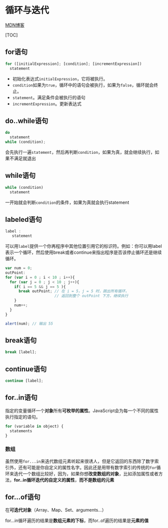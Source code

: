 # 循环与迭代

[MDN博客](https://developer.mozilla.org/zh-CN/docs/Web/JavaScript/Guide/Loops_and_iteration)

[TOC]

## for语句

```js
for ([initialExpression]; [condition]; [incrementExpression])
  statement
```

- 初始化表达式`initialExpression`，它将被执行。
- `condition`如果为`true`，循环中的语句会被执行，如果为`false`，循环就会终止。
- `statement`。满足条件会被执行的语句
- `incrementExpression`。更新表达式

## do..while语句

```js
do
  statement
while (condition);
```

会先执行一遍`statement`，然后再判断`condition`，如果为真，就会继续执行，如果不满足就退出

## while语句

```js
while (condition)
  statement
```

一开始就会判断`condition`的条件，如果为真就会执行statement

## labeled语句

```js
label :
   statement
```

可以用`label`提供一个你再程序中其他位置引用它的标识符。例如：你可以用label表示一个循环，然后使用break或者continue来指出程序是否该停止循环还是继续循环。

```js
var num = 0;
outPoint:
for (var i = 0 ; i < 10 ; i++){
  for (var j = 0 ; j < 10 ; j++){
    if( i == 5 && j == 5 ){
      break outPoint; // 在 i = 5，j = 5 时，跳出所有循环，
                      // 返回到整个 outPoint 下方，继续执行
    }
    num++;
  }
}

alert(num); // 输出 55
```

## break语句

```js
break [label];
```

## continue语句

```js
continue [label];
```

## for..in语句

指定的变量循环一个**对象**所有**可枚举的属性**。JavaScript会为每一个不同的属性执行指定的语句。

```js
for (variable in object) {
  statements
}
```

### 数组

虽然使用`for...in`来迭代数组元素听起来很诱人，但是它返回的东西除了数字索引外，还有可能是你自定义的属性名字。因此还是用带有数字索引的传统的`for`循环来迭代一个数组比较好，因为，如果你想**改变数组的对象**，比如添加属性或者方法，**for..in循环迭代的自定义的属性**，**而不是数组的元素**

## for...of语句

在**可迭代对象**（Array、Map、Set、arguments...）

for...in循环遍历的结果是**数组元素的下标**，而for..of遍历的结果是**元素的值**